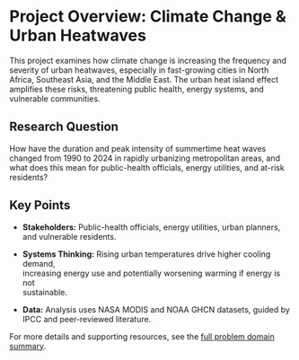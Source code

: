 # Project Overview: Climate Change & Urban Heatwaves

This project examines how climate change is increasing the frequency and
severity of urban heatwaves, especially in fast-growing cities in North Africa,
Southeast Asia, and the Middle East. The urban heat island effect amplifies
these risks, threatening public health, energy systems, and vulnerable
communities.

## Research Question

How have the duration and peak intensity of summertime heat waves changed from
1990 to 2024 in rapidly urbanizing metropolitan areas, and what does this mean
for public-health officials, energy utilities, and at-risk residents?

## Key Points

- **Stakeholders:** Public-health officials, energy utilities, urban planners,  
  and vulnerable residents.

- **Systems Thinking:** Rising urban temperatures drive higher cooling demand,  
  increasing energy use and potentially worsening warming if energy is not  
  sustainable.

- **Data:** Analysis uses NASA MODIS and NOAA GHCN datasets, guided by IPCC and
  peer-reviewed literature.

For more details and supporting resources, see the [full problem domain
summary](https://github.com/MIT-Emerging-Talent/ET6-CDSP-group-02-repo/blob/main/0_domain_study/Problem_Domain_Summary.md).
